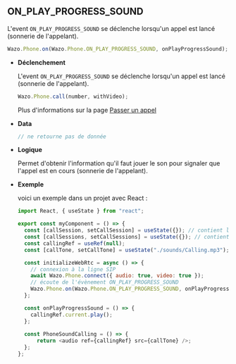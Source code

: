 ## ON_PLAY_PROGRESS_SOUND

L'event `ON_PLAY_PROGRESS_SOUND` se déclenche lorsqu'un appel est lancé (sonnerie de l'appelant).

```js
Wazo.Phone.on(Wazo.Phone.ON_PLAY_PROGRESS_SOUND, onPlayProgressSound);
```

<div class="useless-tab-container">

- **Déclenchement**

  L'event `ON_PLAY_PROGRESS_SOUND` se déclenche lorsqu'un appel est lancé (sonnerie de l'appelant).

  ```js
  Wazo.Phone.call(number, withVideo);
  ```

  Plus d'informations sur la page [Passer un appel](/fr/simpleapi/phone?id=passer-un-appel)

- **Data**

  ```js
  // ne retourne pas de donnée
  ```

- **Logique**

  Permet d'obtenir l'information qu'il faut jouer le son pour signaler que l'appel est en cours (sonnerie de l'appelant).

- **Exemple**

  voici un exemple dans un projet avec React :

  ```js
  import React, { useState } from "react";

  export const myComponent = () => {
    const [callSession, setCallSession] = useState({}); // contient l'appel actif
    const [callSessions, setCallSessions] = useState({}); // contient l'ensemble des appels (en cours et disponible)
    const callingRef = useRef(null);
    const [callTone, setCallTone] = useState("./sounds/Calling.mp3");

    const initializeWebRtc = async () => {
      // connexion à la ligne SIP
      await Wazo.Phone.connect({ audio: true, video: true });
      // écoute de l'évènement ON_PLAY_PROGRESS_SOUND
      Wazo.Phone.on(Wazo.Phone.ON_PLAY_PROGRESS_SOUND, onPlayProgressSound);
    };

    const onPlayProgressSound = () => {
      callingRef.current.play();
    };
    
    const PhoneSoundCalling = () => {
        return <audio ref={callingRef} src={callTone} />;
    };
  };

  ```

</div>
